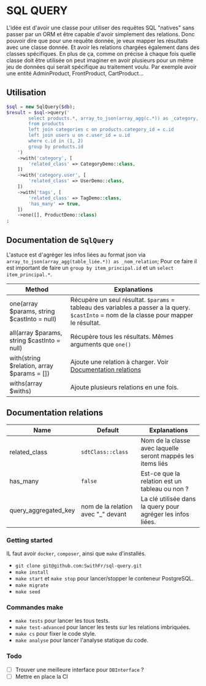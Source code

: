 # SQL QUERY

L'idée est d'avoir une classe pour utiliser des requêtes SQL "natives" sans passer par un ORM et être capable d'avoir
simplement des relations.
Donc pouvoir dire que pour une requête donnée, je veux mapper les résultats avec une classe donnée. Et avoir les
relations chargées également dans des classes spécifiques.
En plus de ça, comme on précise à chaque fois quelle classe doit être utilisée on peut imaginer en avoir plusieurs pour
un même jeu de données qui serait spécifique au traitement voulu.
Par exemple avoir une entité AdminProduct, FrontProduct, CartProduct...

## Utilisation

```php
$sql = new SqlQuery($db);
$result = $sql->query('
        select products.*, array_to_json(array_agg(c.*)) as _category, array_to_json(array_agg(c.*)) as _category_user
        from products
        left join categories c on products.category_id = c.id
        left join users u on c.user_id = u.id
        where c.id in (1, 2)
        group by products.id
    ')
    ->with('category', [
        'related_class' => CategoryDemo::class,
    ])
    ->with('category.user', [
        'related_class' => UserDemo::class,
    ])
    ->with('tags', [
        'related_class' => TagDemo::class,
        'has_many' => true,
    ])
    ->one([], ProductDemo::class)
;
```
## Documentation de `SqlQuery`

L'astuce est d'agréger les infos liées au format json via `array_to_json(array_agg(table_liée.*)) as _nom_relation`;
Pour ce faire il est important de faire un `group by item_principal.id` et un `select item_principal.*`.

| Method                                      | Explanations                                                                                                                              |
|---------------------------------------------|-------------------------------------------------------------------------------------------------------------------------------------------|
| one(array $params, string $castInto = null) | Récupère un seul résultat. `$params` = tableau des variables a passer a la query. `$castInto` = nom de la classe pour mapper le résultat. |
| all(array $params, string $castInto = null) | Récupère tous les résultats. Mêmes arguments que `one()`                                                                                  |
| with(string $relation, array $params = [])  | Ajoute une relation à charger. Voir [Documentation relations](#documentation-relations)                                                                      |
| withs(array $withs)                         | Ajoute plusieurs relations en une fois.                                                                                                   |

## Documentation relations

| Name                 | Default                            | Explanations                                                |
|----------------------|------------------------------------|-------------------------------------------------------------|
| related_class        | `sdtClass::class`                  | Nom de la classe avec laquelle seront mappés les items liés |
| has_many             | `false`                            | Est-ce que la relation est un tableau ou non ?              |
| query_aggregated_key | nom de la relation avec "_" devant | La clé utilisée dans la query pour agréger les infos liées. |

### Getting started

IL faut avoir `docker`, `composer`, ainsi que `make`  d'installés.

- `git clone git@github.com:SwithFr/sql-query.git`
- `make install`
- `make start` et `make stop` pour lancer/stopper le conteneur PostgreSQL.
- `make migrate`
- `make seed`

### Commandes make

- `make tests` pour lancer les tous tests.
- `make test-advanced` pour lancer les tests sur les relations imbriquées.
- `make cs` pour fixer le code style.
- `make analyse` pour lancer l'analyse statique du code.

### Todo

- [ ] Trouver une meilleure interface pour `DBInterface` ?
- [ ] Mettre en place la CI
